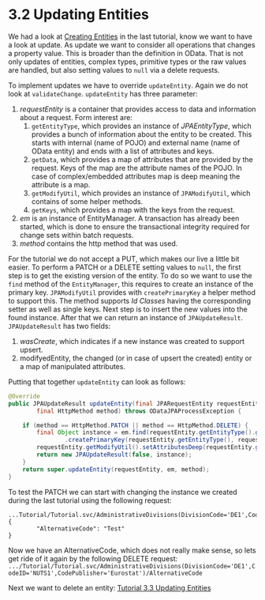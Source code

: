 # 3.2 Updating Entities
We had a look at [Creating Entities](3-2-CreatingEntities.md) in the last tutorial, know we want to have a look at update. As update we want to consider all operations that changes a property value. This is broader than the definition in OData. That is not only updates of entities, complex types, primitive types or the raw values are handled, but also setting values to `null` via a delete requests.

To implement updates we have to override `updateEntity`. Again we do not look at `validateChange`. `updateEntity` has three parameter:

1. _requestEntity_ is a container that provides access to data and information about a request. Form interest are:
	1. `getEntityType`, which provides an instance of _JPAEntityType_, which provides a bunch of information about the entity to be created. This starts with internal (name of POJO) and external name (name of OData entity) and ends with a list of attributes and keys.
	2. `getData`, which provides a map of attributes that are provided by the request. Keys of the map are the attribute names of the POJO. In case of complex/embedded attributes map is deep meaning the attribute is a map.
	3. `getModifyUtil`, which provides an instance of `JPAModifyUtil`, which contains of some helper methods.
	4. `getKeys`, which provides a map with the keys from the request.
2. _em_ is an instance of EntityManager. A transaction has already been started, which is done to ensure the transactional integrity required for change sets within batch requests.
3. _method_ contains the http method that was used.

For the tutorial we do not accept a PUT, which makes our live a little bit easier. To perform a PATCH or a DELETE setting values to `null`, the first step is to get the existing version of the entity. To do so we want to use the `find` method of the `EntityManager`, this requires to create an instance of the primary key. `JPAModifyUtil` provides with `createPrimaryKey` a helper method to support this. The method supports _Id Classes_ having the corresponding setter as well as single keys. Next step is to insert the new values into the found instance. After that we can return an instance of `JPAUpdateResult`.  `JPAUpdateResult` has two fields:
1. _wasCreate_, which indicates if a new instance was created to support upsert.
2. modifyedEntity, the changed (or in case of upsert the created) entity or a map of manipulated attributes.

Putting that together `updateEntity` can look as follows:
```Java
@Override
public JPAUpdateResult updateEntity(final JPARequestEntity requestEntity, final EntityManager em,
		final HttpMethod method) throws ODataJPAProcessException {

	if (method == HttpMethod.PATCH || method == HttpMethod.DELETE) {
		final Object instance = em.find(requestEntity.getEntityType().getTypeClass(), requestEntity.getModifyUtil()
				.createPrimaryKey(requestEntity.getEntityType(), requestEntity.getKeys()));
		requestEntity.getModifyUtil().setAttributesDeep(requestEntity.getData(), instance);
		return new JPAUpdateResult(false, instance);
	}
	return super.updateEntity(requestEntity, em, method);
}
```
To test the PATCH we can start with changing the instance we created during the last tutorial using the following request:
```
...Tutorial/Tutorial.svc/AdministrativeDivisions(DivisionCode='DE1',CodeID='NUTS1',CodePublisher='Eurostat')
{
        "AlternativeCode": "Test"
}
```
Now we have an AlternativeCode, which does not really make sense, so lets get ride of it again by the following DELETE request:
`.../Tutorial/Tutorial.svc/AdministrativeDivisions(DivisionCode='DE1',CodeID='NUTS1',CodePublisher='Eurostat')/AlternativeCode`

Next we want to delete an entity: [Tutorial 3.3 Updating Entities](3-4-DeletingEntities.md)
